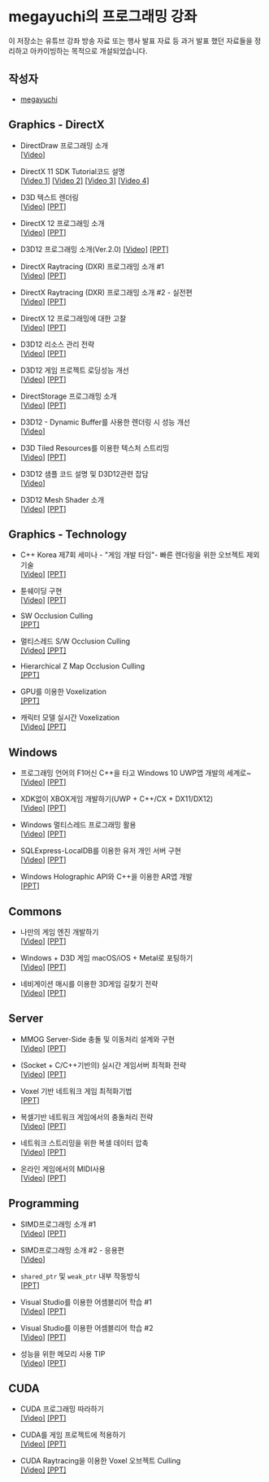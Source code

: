 # megayuchi의 프로그래밍 강좌
이 저장소는 유튜브 강좌 방송 자료 또는 행사 발표 자료 등 과거 발표 했던 자료들을 정리하고 아카이빙하는 목적으로 개설되었습니다.

## 작성자
- [megayuchi](https://github.com/megayuchi)


## Graphics - DirectX
- DirectDraw 프로그래밍 소개  
[[Video]](https://www.youtube.com/live/J0MNKUYw1zY)

- DirectX 11 SDK Tutorial코드 설명  
[[Video 1]](https://www.youtube.com/live/NTvhVxSC_80?si=EZl8gKahuFkLGW2X)
[[Video 2]](https://www.youtube.com/live/Oy9qOGviAGY?si=2ElAGxIHKX-qZF8T)
[[Video 3]](https://www.youtube.com/live/NTvhVxSC_80?si=EZl8gKahuFkLGW2X)
[[Video 4]](https://www.youtube.com/live/k23Uy954s9I?si=dYf6bLhXKHkigAR)

- D3D 텍스트 렌더링  
[[Video]](https://www.youtube.com/live/-MUDpAZMN0Y?si=d7TJuzpP-UvnX9V1)
[[PPT]](./docs/2021_0813_D3D%20%ED%85%8D%EC%8A%A4%ED%8A%B8%20%EB%A0%8C%EB%8D%94%EB%A7%81.pdf)

- DirectX 12 프로그래밍 소개  
[[Video]](https://www.youtube.com/live/Z9veGJv7nPE?si=uiLcmN37xcvcobIX)
[[PPT]](./docs/2020_0907_DirectX%2012%20%EC%97%94%EC%A7%84%20%EA%B0%9C%EB%B0%9C%20Ver%201.5.pdf)

- D3D12 프로그래밍 소개(Ver.2.0)
[[Video]](https://www.youtube.com/live/wr8PHg-g4ns?si=SO_LgsWTuTVzvZOd)
[[PPT]](./docs/2020_0907_DirectX%2012%20%EC%97%94%EC%A7%84%20%EA%B0%9C%EB%B0%9C%20Ver%201.5.pdf)


- DirectX Raytracing (DXR) 프로그래밍 소개 #1  
[[Video]](https://www.youtube.com/live/ALcVb5b68Zw?si=gshTptg2_8Xj6ffU)
[[PPT]](./docs/2021_0302_DirectX%20Raytracing%20(DXR).pdf)

- DirectX Raytracing (DXR) 프로그래밍 소개 #2 - 실전편  
[[Video]](https://www.youtube.com/live/4PerBeSNU4Q?si=vHR32MwYHZcPMLx9)
[[PPT]](./docs/2021_0302_DirectX%20Raytracing%20(DXR).pdf)

- DirectX 12 프로그래밍에 대한 고찰  
[[Video]](https://www.youtube.com/live/sWyTNC1vDLk?si=1iy3PTx56MAxQJdS)
[[PPT]](./docs/2021_0420_DirectX%2012%20%ED%94%84%EB%A1%9C%EA%B7%B8%EB%9E%98%EB%B0%8D%EC%97%90%20%EB%8C%80%ED%95%9C%20%EA%B3%A0%EC%B0%B0.pdf)

- D3D12 리소스 관리 전략  
[[Video]](https://www.youtube.com/live/lHlAloRa-HI?si=F6tRInpXOxHGHsBu)
[[PPT]](./docs/2021_0518_D3D12%20%EB%A6%AC%EC%86%8C%EC%8A%A4%20%EA%B4%80%EB%A6%AC%20%EC%A0%84%EB%9E%B5.pdf)

- D3D12 게임 프로젝트 로딩성능 개선  
[[Video]](https://www.youtube.com/live/R_sMY_jjZnE?si=QMy9Dh2vNfPbfwrz)
[[PPT]](https://github.com/megayuchi/ppt/blob/main/docs/2023_0913_D3D12%EB%A1%9C%EB%94%A9%EC%8B%9C%EA%B0%84%EC%B5%9C%EC%A0%81%ED%99%94.pdf)

- DirectStorage 프로그래밍 소개  
[[Video]](https://www.youtube.com/live/sRmWK7BXq8A?si=_XBugs-F5Pv0biFp)
[[PPT]](./docs/2022_0405_DirectStroage%ED%94%84%EB%A1%9C%EA%B7%B8%EB%9E%98%EB%B0%8D%EC%86%8C%EA%B0%9C.pdf)

- D3D12 - Dynamic Buffer를 사용한 렌더링 시 성능 개선  
[[Video]](https://www.youtube.com/live/zcO6OAvkHJY?si=5XUM3w5IPw8oaTLM)

- D3D Tiled Resources를 이용한 텍스처 스트리밍  
[[Video]](https://www.youtube.com/live/VrNZel0Bju4?si=qsVPMhW3AB2HkFaI)
[[PPT]](./docs/2023_0613_D3D%20TiledResources%EB%A5%BC%20%EC%9D%B4%EC%9A%A9%ED%95%9C%20%ED%85%8D%EC%8A%A4%EC%B2%98%EC%8A%A4%ED%8A%B8%EB%A6%AC%EB%B0%8D.pdf)

- D3D12 샘플 코드 설명 및 D3D12관련 잡담  
[[Video]](https://www.youtube.com/live/4tNYu2UtMks?si=cP0DvgtTFvSytkXd)

- D3D12 Mesh Shader 소개  
[[Video]](https://www.youtube.com/live/5b4IGWL50lQ?si=U5hAT8ghRsWy8sgF)
[[PPT]](./docs/2023_0816_D3D12%20Mesh%20Shader%20%EC%86%8C%EA%B0%9C.pdf)

## Graphics - Technology
- C++ Korea 제7회 세미나 - "게임 개발 타임"- 빠른 렌더링을 위한 오브젝트 제외 기술  
[[Video]](https://www.youtube.com/live/wnBRg5c5-bk?si=3f5iIbqKyfxoJV_c&t=14233)
[[PPT]](./docs/2020_0723_%EB%B9%A0%EB%A5%B8%20%EB%A0%8C%EB%8D%94%EB%A7%81%EC%9D%84%20%EC%9C%84%ED%95%9C%20%EC%98%A4%EB%B8%8C%EC%A0%9D%ED%8A%B8%20%EC%A0%9C%EC%99%B8%20%EA%B8%B0%EC%88%A0.pdf)

- 툰쉐이딩 구현  
[[Video]](https://www.youtube.com/live/AWAGCPtIbWw?si=Y9yHwCkkKSiwc7vH)
[[PPT]](./docs/2021_0817_%ED%88%B0%EC%89%90%EC%9D%B4%EB%94%A9%20%EA%B5%AC%ED%98%84.pdf)

- SW Occlusion Culling   
[[PPT]](./docs/2018_0802_SW%20Occlusion%20Culling.pdf)

- 멀티스레드 S/W Occlusion Culling  
[[Video]](https://www.youtube.com/live/JhqmjL8nSA8?si=C5NT1YhYwF5tqu-g)
[[PPT]](./docs/2022_0712_SWOcclusion%20Culling%20%EB%A9%80%ED%8B%B0%EC%8A%A4%EB%A0%88%EB%94%A9.pdf)

- Hierarchical Z Map Occlusion Culling  
[[PPT]](./docs/2012_1122_Hierarchical%20Z%20Map%20Occlusion%20Culling.pdf)

- GPU를 이용한 Voxelization  
[[PPT]](./docs/2019_0417_Voxelizaition_with_GPU.pdf)

- 캐릭터 모델 실시간 Voxelization   
[[Video]](https://www.youtube.com/live/diT9qY91MWU?si=kdvAyIKmyuq3OCKs)
[[PPT]](./docs/2021_0720_%EC%BA%90%EB%A6%AD%ED%84%B0%20%EB%AA%A8%EB%8D%B8%20%EC%8B%A4%EC%8B%9C%EA%B0%84%20Voxelization.pdf)

## Windows
- 프로그래밍 언어의 F1머신 C++을 타고 Windows 10 UWP앱 개발의 세계로~  
[[Video]](https://youtu.be/cWHSwyLDC80?si=MMYwWNOnC6eJO1TS)
[[PPT]](./docs/2015_1118_TechDays2015_dev_uwp_with_c%2B%2B.pdf)

- XDK없이 XBOX게임 개발하기(UWP + C++/CX + DX11/DX12)  
[[Video]](https://www.youtube.com/live/d9RXIWTwpkQ?si=2z0IryAmwODZ9O52)
[[PPT]](./docs/2020_1008_xbox_dev_without_xdk.pdf)

- Windows 멀티스레드 프로그래밍 활용   
[[Video]](https://www.youtube.com/live/g1Gi4-w0xtA?si=pUfOpdd3Cm2kvBeT)
[[PPT]](./docs/2021_0505_Windows%EB%A9%80%ED%8B%B0%EC%8A%A4%EB%A0%88%EB%93%9C%ED%94%84%EB%A1%9C%EA%B7%B8%EB%9E%98%EB%B0%8D.pdf)

- SQLExpress-LocalDB를 이용한 유저 개인 서버 구현  
[[Video]](https://www.youtube.com/live/HoGLQE52KCE?si=5J64r6a4wypIzKs7)
[[PPT]](./docs/2021_1012_sqlexpress-localdb%EB%A5%BC%20%EC%9D%B4%EC%9A%A9%ED%95%9C%20%EC%9C%A0%EC%A0%80%20%EA%B0%9C%EC%9D%B8%20%EC%84%9C%EB%B2%84%20%EA%B5%AC%ED%98%84.pdf)

- Windows Holographic API와 C++을 이용한 AR앱 개발  
[[PPT]](./docs/2017_0218_Windows%20Holographic%20API와%20C%2B%2B을%20이용한%20AR앱%20개발.pdf)

## Commons
- 나만의 게임 엔진 개발하기  
[[Video]](https://www.youtube.com/live/U1SwXXcKzNU?si=B_Yq15zFgMmvdGiz)
[[PPT]](./docs/2021_0406_%EB%82%98%EB%A7%8C%EC%9D%98%20%EA%B2%8C%EC%9E%84%EC%97%94%EC%A7%84%20%EA%B0%9C%EB%B0%9C%ED%95%98%EA%B8%B0.pdf)

- Windows + D3D 게임 macOS/iOS + Metal로 포팅하기  
[[Video]](https://www.youtube.com/live/YzywKct1yHU?si=oi3sVKEYcnPCnSPO)
[[PPT]](./docs/2023_0214_Win-D3D_to_iOS-macOS-Metal.pdf)

- 네비게이션 매시를 이용한 3D게임 길찾기 전략  
[[Video]](https://www.youtube.com/live/8-4KzycX_9o?si=aVsgp32Jx8RaNDFI)
[[PPT]](./docs/2021_0706_%EB%84%A4%EB%B9%84%EA%B2%8C%EC%9D%B4%EC%85%98%20%EB%A7%A4%EC%8B%9C%EB%A5%BC%20%EC%9D%B4%EC%9A%A9%ED%95%9C%203D%EA%B2%8C%EC%9E%84%20%EA%B8%B8%EC%B0%BE%EA%B8%B0%20%EC%A0%84%EB%9E%B5.pdf)

## Server
- MMOG Server-Side 충돌 및 이동처리 설계와 구현  
[[Video]](https://www.youtube.com/live/bCe7g35Ua3I?si=EDKY50nAoG9Pgio4)
[[PPT]](./docs/2014_0614_MMOG%20Server-Side%20%EC%B6%A9%EB%8F%8C%20%EB%B0%8F%20%EC%9D%B4%EB%8F%99%EC%B2%98%EB%A6%AC.pdf)

- (Socket + C/C++기반의) 실시간 게임서버 최적화 전략  
[[Video]](https://www.youtube.com/live/LBo_rKN_e-I?si=-JF71kbHUCboo-uN)
[[PPT]](./docs/2020_0215_%EC%8B%A4%EC%8B%9C%EA%B0%84%20%EA%B2%8C%EC%9E%84%EC%84%9C%EB%B2%84%20%EC%B5%9C%EC%A0%81%ED%99%94%20%EC%A0%84%EB%9E%B5.pdf)

- Voxel 기반 네트워크 게임 최적화기법  
[[PPT]](./docs/2018_0804_Voxel기반%20네트워크%20게임%20최적화기법.pdf)

- 복셀기반 네트워크 게임에서의 충돌처리 전략  
[[Video]](https://www.youtube.com/live/V4I4u01W7QY?si=srD8kQn3kISzkm58)
[[PPT]](./docs/2021_1109_%EB%B3%B5%EC%85%80%20%EA%B8%B0%EB%B0%98%20%EB%84%A4%ED%8A%B8%EC%9B%8C%ED%81%AC%20%EA%B2%8C%EC%9E%84%20%EC%B6%A9%EB%8F%8C%EC%B2%98%EB%A6%AC%20%EC%A0%84%EB%9E%B5.pdf)

- 네트워크 스트리밍을 위한 복셀 데이터 압축  
[[Video]](https://www.youtube.com/live/pOMCeUpbecc?si=q52lbRCElQHaUGRi)
[[PPT]](./docs/2022_0104_%EB%84%A4%ED%8A%B8%EC%9B%8C%ED%81%AC%20%EC%8A%A4%ED%8A%B8%EB%A6%AC%EB%B0%8D%EC%9D%84%20%EC%9C%84%ED%95%9C%20%EB%B3%B5%EC%85%80%20%EB%8D%B0%EC%9D%B4%ED%84%B0%20%EC%95%95%EC%B6%95.pdf)

- 온라인 게임에서의 MIDI사용  
[[Video]](https://www.youtube.com/live/KxijpHCepCQ?si=ClyqLU-8dRXPt__U)
[[PPT]](./docs/2021_0803_%EA%B2%8C%EC%9E%84%EC%97%90%EC%84%9C%EC%9D%98%20MIDI%EC%82%AC%EC%9A%A9.pdf)

## Programming
- SIMD프로그래밍 소개 #1  
[[Video]](https://www.youtube.com/live/vMmggKKimOw?si=hXgO5q3mQTeJH28P)
[[PPT]](./docs/2021_0213_SIMD%ED%94%84%EB%A1%9C%EA%B7%B8%EB%9E%98%EB%B0%8D%20%EC%86%8C%EA%B0%9C.pdf)

- SIMD프로그래밍 소개 #2 - 응용편  
[[Video]](https://www.youtube.com/live/jsW6mKzE_gw?si=cRoG1KAGQgKuRvou)

- `shared_ptr` 및 `weak_ptr` 내부 작동방식  
[[PPT]](./docs/2018_1128_shared_ptr%2C%20weak_ptr작동방식%20내부.pdf)

- Visual Studio를 이용한 어셈블리어 학습 #1  
[[Video]](https://www.youtube.com/live/cEnpeDMAw_Y?si=3cnRVFcsh7np-yjF)
[[PPT]](./docs/2021_0601_Learn_asm_with_VS_part_1.pdf)

- Visual Studio를 이용한 어셈블리어 학습 #2  
[[Video]](https://www.youtube.com/live/D83qM9D2I3E?si=_Zy4bZKbMKsrrciU)
[[PPT]](./docs/2021_0615_Learn_asm_with_VS_part_2.pdf)

- 성능을 위한 메모리 사용 TIP  
[[Video]](https://www.youtube.com/live/wB74q02x_P0?si=EGq87VTfoqbxFzFt)
[[PPT]](./docs/2021_0928_%EB%A9%94%EB%AA%A8%EB%A6%AC%20%EA%B4%80%EB%A6%AC%20Tip.pdf)


## CUDA
- CUDA 프로그래밍 따라하기  
[[Video]](https://www.youtube.com/live/gSgZNdT9414?si=jVMdjjEsZL75dK07)
[[PPT]](./docs/2021_1026_CUDA%ED%94%84%EB%A1%9C%EA%B7%B8%EB%9E%98%EB%B0%8D%20%EB%94%B0%EB%9D%BC%ED%95%98%EA%B8%B0.pdf)

- CUDA를 게임 프로젝트에 적용하기  
[[Video]](https://www.youtube.com/live/_Lugp-yAFD4?si=jdGhDF93N_zVqlgb)
[[PPT]](./docs/2018_0527_CUDA%EB%A5%BC%20%EA%B2%8C%EC%9E%84%20%ED%94%84%EB%A1%9C%EC%A0%9D%ED%8A%B8%EC%97%90%20%EC%A0%81%EC%9A%A9%ED%95%98%EA%B8%B0.pdf)

- CUDA Raytracing을 이용한 Voxel 오브젝트 Culling  
[[Video]](https://www.youtube.com/live/-KQWLim3zvQ?si=s--HatIFanqWVJxo)
[[PPT]](./docs/2021_0914_CUDA%20Raytracing%EC%9D%84%20%EC%9D%B4%EC%9A%A9%ED%95%9C%20%EB%B3%B5%EC%85%80%EC%98%A4%EB%B8%8C%EC%A0%9D%ED%8A%B8%20%EA%B0%80%EC%8B%9C%EC%84%B1%EA%B2%80%EC%82%AC.pdf)







